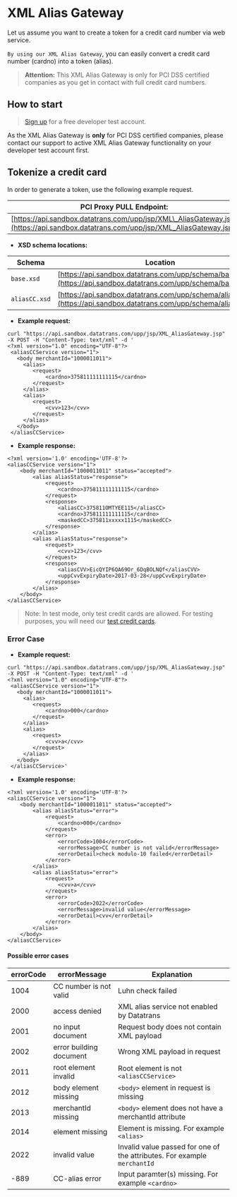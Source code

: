 # XML Alias Gateway

Let us assume you want to create a token for a credit card number via web service.

`By using our XML Alias Gateway`, you can easily convert a credit card number \(cardno\) into a token \(alias\).

> **Attention:** This XML Alias Gateway is only for PCI DSS certified companies as you get in contact with full credit card numbers.

## How to start

> [Sign up](https://www.pci-proxy.com/#/signup) for a free developer test account.

As the XML Alias Gateway is **only** for PCI DSS certified companies, please contact our support to active XML Alias Gateway functionality on your developer test account first.

## Tokenize a credit card

In order to generate a token, use the following example request.

| **PCI Proxy PULL Endpoint:** |
| --- |
| [https://api.sandbox.datatrans.com/upp/jsp/XML\_AliasGateway.jsp](https://api.sandbox.datatrans.com/upp/jsp/XML_AliasGateway.jsp) |

* **XSD schema locations:**

| Schema | Location |
| --- | --- |
| `base.xsd` | [https://api.sandbox.datatrans.com/upp/schema/base.xsd](https://api.sandbox.datatrans.com/upp/schema/base.xsd) |
| `aliasCC.xsd` | [https://api.sandbox.datatrans.com/upp/schema/aliasCC.xsd](https://api.sandbox.datatrans.com/upp/schema/aliasCC.xsd) |

* **Example request:**

```markup
curl "https://api.sandbox.datatrans.com/upp/jsp/XML_AliasGateway.jsp" -X POST -H "Content-Type: text/xml" -d '
<?xml version="1.0" encoding="UTF-8"?>
 <aliasCCService version="1">
   <body merchantId="1000011011">
     <alias>
        <request>
            <cardno>375811111111115</cardno>
        </request>
     </alias>
     <alias>
        <request>
            <cvv>123</cvv>
        </request>
     </alias>
   </body>
 </aliasCCService>
```

* **Example response:**

```markup
<?xml version='1.0' encoding='UTF-8'?>
<aliasCCService version="1">
    <body merchantId="1000011011" status="accepted">
        <alias aliasStatus="response">
            <request>
                <cardno>375811111111115</cardno>
            </request>
            <response>
                <aliasCC>375811OMTYEE115</aliasCC>
                <cardno>375811111111115</cardno>
                <maskedCC>375811xxxxx1115</maskedCC>
            </response>
        </alias>
        <alias aliasStatus="response">
            <request>
                <cvv>123</cvv>
            </request>
            <response>
                <aliasCVV>EicQYIP6QA69Or_6DqBOLNQf</aliasCVV>
                <uppCvvExpiryDate>2017-03-28</uppCvvExpiryDate>
            </response>
        </alias>
    </body>
</aliasCCService>
```

> Note: In test mode, only test credit cards are allowed. For testing purposes, you will need our [test credit cards](https://docs.pci-proxy.com/sandbox-environment.html#test-data-and-test-rules).

### Error Case

* **Example request:**

```markup
curl "https://api.sandbox.datatrans.com/upp/jsp/XML_AliasGateway.jsp" -X POST -H "Content-Type: text/xml" -d '
<?xml version="1.0" encoding="UTF-8"?>
 <aliasCCService version="1">
   <body merchantId="1000011011">
     <alias>
        <request>
            <cardno>000</cardno>
        </request>
     </alias>
     <alias>
        <request>
            <cvv>a</cvv>
        </request>
     </alias>
   </body>
 </aliasCCService>'
```

* **Example response:**

```markup
<?xml version='1.0' encoding='UTF-8'?>
<aliasCCService version="1">
    <body merchantId="1000011011" status="accepted">
        <alias aliasStatus="error">
            <request>
                <cardno>000</cardno>
            </request>
            <error>
                <errorCode>1004</errorCode>
                <errorMessage>CC number is not valid</errorMessage>
                <errorDetail>check modulo-10 failed</errorDetail>
            </error>
        </alias>
        <alias aliasStatus="error">
            <request>
                <cvv>a</cvv>
            </request>
            <error>
                <errorCode>2022</errorCode>
                <errorMessage>invalid value</errorMessage>
                <errorDetail>cvv</errorDetail>
            </error>
        </alias>
    </body>
</aliasCCService>
```

#### Possible error cases

| errorCode | errorMessage | Explanation |
| --- | --- | --- |
| 1004 | CC number is not valid | Luhn check failed |
| 2000 | access denied | XML alias service not enabled by Datatrans |
| 2001 | no input document | Request body does not contain XML payload |
| 2002 | error building document | Wrong XML payload in request |
| 2011 | root element invalid | Root element is not `<aliasCCService>` |
| 2012 | body element missing | `<body>` element in request is missing |
| 2013 | merchantId missing | `<body>` element does not have a merchantId attribute |
| 2014 | element missing | Element is missing. For example `<alias>` |
| 2022 | invalid value | Invalid value passed for one of the attributes. For example `merchantId` |
| -889 | CC-alias error | Input paramter\(s\) missing. For example `<cardno>` |

